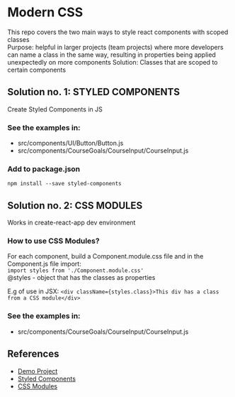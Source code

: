 # Modern CSS

This repo covers the two main ways to style react components with scoped classes  
Purpose: helpful in larger projects (team projects) where more developers can name a class in the same way, resulting in properties being applied unexpectedly on more components
Solution: Classes that are scoped to certain components

## Solution no. 1: STYLED COMPONENTS

Create Styled Components in JS

### See the examples in:

- src/components/UI/Button/Button.js
- src/components/CourseGoals/CourseInput/CourseInput.js

### Add to package.json

`npm install --save styled-components`

## Solution no. 2: CSS MODULES

Works in create-react-app dev environment

### How to use CSS Modules?

For each component, build a Component.module.css file and in the Component.js file import:  
`import styles from './Component.module.css'`  
@styles - object that has the classes as properties

E.g of use in JSX:
`<div className={styles.class}>This div has a class from a CSS module</div>`

### See the examples in:

- src/components/CourseGoals/CourseInput/CourseInput.js

## References

- [Demo Project](https://modern-css-applications.netlify.app/)
- [Styled Components](https://styled-components.com/)
- [CSS Modules](https://github.com/css-modules/css-modules)
